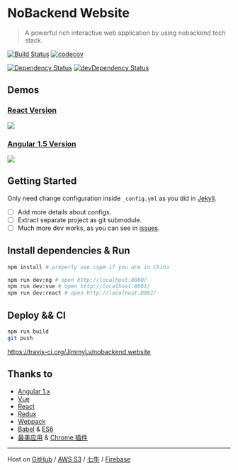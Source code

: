 # NoBackend Website

> A powerful rich interactive web application by using nobackend tech stack.

[![Build Status](https://travis-ci.org/JimmyLv/nobackend.website.svg?branch=gh-pages)](https://travis-ci.org/JimmyLv/nobackend.website)
[![codecov](https://codecov.io/gh/JimmyLv/nobackend.website/branch/gh-pages/graph/badge.svg)](https://codecov.io/gh/JimmyLv/nobackend.website)

[![Dependency Status](https://img.shields.io/david/JimmyLv/nobackend.website.svg?style=flat-square)](https://david-dm.org/JimmyLv/nobackend.website)
[![devDependency
Status](https://img.shields.io/david/dev/JimmyLv/nobackend.website.svg?style=flat-square)](https://david-dm.org/JimmyLv/nobackend.website#info=devDependencies)

## Demos

### [React Version](http://nobackend.website/_react/#/note-blog)

[![](http://7xjbdq.com1.z0.glb.clouddn.com/images/2016/1466819992709.png)](http://nobackend.website/_react/#/note-blog)

### [Angular 1.5 Version](http://nobackend.website/_ng/#%21/note)
[![](http://7xjbdq.com1.z0.glb.clouddn.com/images/2016/1466819707003.png)](http://nobackend.website/_ng/#%21/note)

## Getting Started

Only need change configuration inside `_config.yml` as you did in [Jekyll](https://jekyllrb.com).

- [ ] Add more details about configs.
- [ ] Extract separate project as git submodule.
- [ ] Much more dev works, as you can see in [issues](https://github.com/JimmyLv/nobackend.website/issues).

## Install dependencies & Run

```bash
npm install # properly use cnpm if you are in China

npm run dev:ng # open http://localhost:8080/
npm run dev:vue # open http://localhost:8081/
npm run dev:react # open http://localhost:8082/
```

## Deploy && CI

```bash
npm run build
git push
```

<https://travis-ci.org/JimmyLv/nobackend.website>

## Thanks to

- [Angular 1.x](http://angularjs.org/)
- [Vue](http://vuejs.org/)
- [React](https://facebook.github.io/react/)
- [Redux](https://github.com/reactjs/redux)
- [Webpack](http://webpack.github.io/)
- [Babel](https://babeljs.io/) & [ES6](https://babeljs.io/docs/learn-es2015/)
- [最美应用](http://zuimeia.com/) & [Chrome 插件](http://chrome.zuimeia.com)


-------

Host on [GitHub](https://github.com/JimmyLv/nobackend.website) / [AWS S3](http://nobackend.website.s3-website-ap-southeast-1.amazonaws.com) / [七牛](http://7xjbdq.com1.z0.glb.clouddn.com/_ng/#!/note) / [Firebase](http://nobackend-website.firebaseapp.com/)